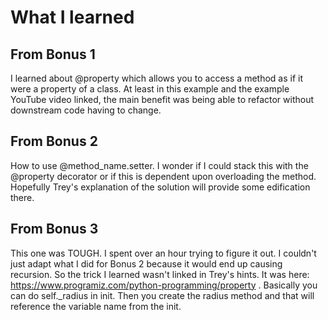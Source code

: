 # What I learned

## From Bonus 1

I learned about @property which allows you to access a method as if it were a property of a class. At least in this example and the example YouTube video linked, the main benefit was being able to refactor without downstream code having to change.

## From Bonus 2

How to use @method_name.setter. I wonder if I could stack this with the @property decorator or if this is dependent upon overloading the method. Hopefully Trey's explanation of the solution will provide some edification there.

## From Bonus 3

This one was TOUGH. I spent over an hour trying to figure it out. I couldn't just adapt what I did for Bonus 2 because it would end up causing recursion. So the trick I learned wasn't linked in Trey's hints. It was here: https://www.programiz.com/python-programming/property . Basically you can do self._radius in init. Then you create the radius method and that will reference the variable name from the init.